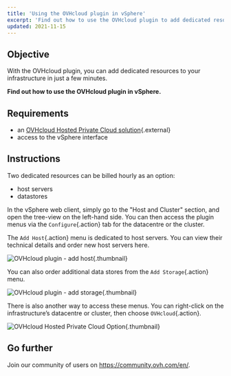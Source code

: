 ```yaml
---
title: 'Using the OVHcloud plugin in vSphere'
excerpt: 'Find out how to use the OVHcloud plugin to add dedicated resources to your infrastructure'
updated: 2021-11-15
---
```


## Objective

With the OVHcloud plugin, you can add dedicated resources to your infrastructure in just a few minutes.

**Find out how to use the OVHcloud plugin in vSphere.**

## Requirements

- an [OVHcloud Hosted Private Cloud solution](https://www.ovhcloud.com/en-ca/enterprise/products/hosted-private-cloud/){.external}
- access to the vSphere interface

## Instructions

Two dedicated resources can be billed hourly as an option:

- host servers
- datastores

In the vSphere web client, simply go to the "Host and Cluster" section, and open the tree-view on the left-hand side. You can then access the plugin menus via the `Configure`{.action} tab for the datacentre or the cluster.

The `Add Host`{.action} menu is dedicated to host servers. You can view their technical details and order new host servers here.

![OVHcloud plugin - add host](Plugin01.jpg){.thumbnail}

You can also order additional data stores from the `Add Storage`{.action} menu.

![OVHcloud plugin - add storage](Plugin02.jpg){.thumbnail}

There is also another way to access these menus. You can right-click on the infrastructure’s datacentre or cluster, then choose `OVHcloud`{.action}.

![OVHcloud Hosted Private Cloud Option](Plugin03.jpg){.thumbnail}

## Go further

Join our community of users on <https://community.ovh.com/en/>.
